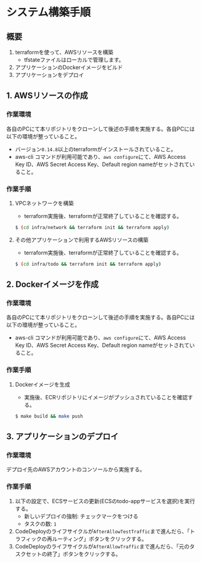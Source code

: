 
# システム構築手順
## 概要
1. terraformを使って、AWSリソースを構築
   - tfstateファイルはローカルで管理します。
2. アプリケーションのDockerイメージをビルド
3. アプリケーションをデプロイ

## 1. AWSリソースの作成
### 作業環境
各自のPCにて本リポジトリをクローンして後述の手順を実施する。各自PCには以下の環境が整っていること。
- バージョン`0.14.8`以上のterraformがインストールされていること。
- aws-cli コマンドが利用可能であり、`aws configure`にて、AWS Access Key ID、AWS Secret Access Key、Default region nameがセットされていること。

### 作業手順
1. VPCネットワークを構築
   - terraform実施後、terraformが正常終了していることを確認する。

    ```sh
    $ (cd infra/network && terraform init && terraform apply)
    ```

2. その他アプリケーションで利用するAWSリソースの構築
   - terraform実施後、terraformが正常終了していることを確認する。

    ```sh
    $ (cd infra/todo && terraform init && terraform apply)
    ```

## 2. Dockerイメージを作成
### 作業環境
各自のPCにて本リポジトリをクローンして後述の手順を実施する。各自PCには以下の環境が整っていること。
- aws-cli コマンドが利用可能であり、`aws configure`にて、AWS Access Key ID、AWS Secret Access Key、Default region nameがセットされていること。

### 作業手順
1. Dockerイメージを生成
    - 実施後、ECRリポジトリにイメージがプッシュされていることを確認する。

    ```sh
    $ make build && make push
    ```

## 3. アプリケーションのデプロイ
### 作業環境
デプロイ先のAWSアカウントのコンソールから実施する。

### 作業手順
1. 以下の設定で、ECSサービスの更新(ECSのtodo-appサービスを選択)を実行する。
    - 新しいデプロイの強制: チェックマークをつける
    - タスクの数: `1`
2. CodeDeployのライフサイクルが`AfterAllowTestTraffic`まで進んだら、「トラフィックの再ルーティング」ボタンをクリックする。
3. CodeDeployのライフサイクルが`AfterAllowTraffic`まで進んだら、「元のタスクセットの終了」ボタンをクリックする。
